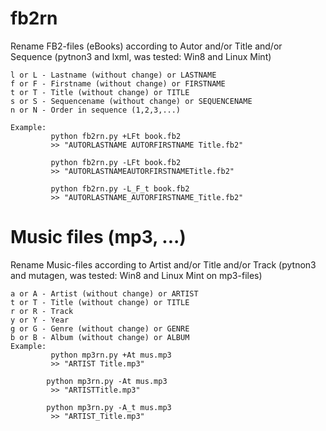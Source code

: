 # fb2rn

Rename FB2-files (eBooks) according to Autor and/or Title and/or Sequence
(pytnon3 and lxml, was tested: Win8 and Linux Mint)

    l or L - Lastname (without change) or LASTNAME 
    f or F - Firstname (without change) or FIRSTNAME
    t or T - Title (without change) or TITLE
    s or S - Sequencename (without change) or SEQUENCENAME
    n or N - Order in sequence (1,2,3,...)
    
    Example:
             python fb2rn.py +LFt book.fb2
             >> "AUTORLASTNAME AUTORFIRSTNAME Title.fb2"
             
             python fb2rn.py -LFt book.fb2
             >> "AUTORLASTNAMEAUTORFIRSTNAMETitle.fb2"
             
             python fb2rn.py -L_F_t book.fb2
             >> "AUTORLASTNAME_AUTORFIRSTNAME_Title.fb2"

# Music files (mp3, ...)

Rename Music-files according to Artist and/or Title and/or Track
(pytnon3 and mutagen, was tested: Win8 and Linux Mint on mp3-files)

    a or A - Artist (without change) or ARTIST 
    t or T - Title (without change) or TITLE
    r or R - Track
    y or Y - Year
    g or G - Genre (without change) or GENRE
    b or B - Album (without change) or ALBUM
    Example:
             python mp3rn.py +At mus.mp3
             >> "ARTIST Title.mp3"

            python mp3rn.py -At mus.mp3
             >> "ARTISTTitle.mp3"
             
            python mp3rn.py -A_t mus.mp3
             >> "ARTIST_Title.mp3"
